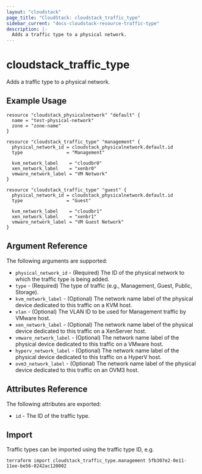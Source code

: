 ```yaml
---
layout: "cloudstack"
page_title: "CloudStack: cloudstack_traffic_type"
sidebar_current: "docs-cloudstack-resource-traffic-type"
description: |-
  Adds a traffic type to a physical network.
---
```


# cloudstack_traffic_type

Adds a traffic type to a physical network.

## Example Usage

```hcl
resource "cloudstack_physicalnetwork" "default" {
  name = "test-physical-network"
  zone = "zone-name"
}

resource "cloudstack_traffic_type" "management" {
  physical_network_id = cloudstack_physicalnetwork.default.id
  type                = "Management"
  
  kvm_network_label    = "cloudbr0"
  xen_network_label    = "xenbr0"
  vmware_network_label = "VM Network"
}

resource "cloudstack_traffic_type" "guest" {
  physical_network_id = cloudstack_physicalnetwork.default.id
  type                = "Guest"
  
  kvm_network_label    = "cloudbr1"
  xen_network_label    = "xenbr1"
  vmware_network_label = "VM Guest Network"
}
```

## Argument Reference

The following arguments are supported:

* `physical_network_id` - (Required) The ID of the physical network to which the traffic type is being added.
* `type` - (Required) The type of traffic (e.g., Management, Guest, Public, Storage).
* `kvm_network_label` - (Optional) The network name label of the physical device dedicated to this traffic on a KVM host.
* `vlan` - (Optional) The VLAN ID to be used for Management traffic by VMware host.
* `xen_network_label` - (Optional) The network name label of the physical device dedicated to this traffic on a XenServer host.
* `vmware_network_label` - (Optional) The network name label of the physical device dedicated to this traffic on a VMware host.
* `hyperv_network_label` - (Optional) The network name label of the physical device dedicated to this traffic on a HyperV host.
* `ovm3_network_label` - (Optional) The network name label of the physical device dedicated to this traffic on an OVM3 host.

## Attributes Reference

The following attributes are exported:

* `id` - The ID of the traffic type.

## Import

Traffic types can be imported using the traffic type ID, e.g.

```shell
terraform import cloudstack_traffic_type.management 5fb307e2-0e11-11ee-be56-0242ac120002
```
